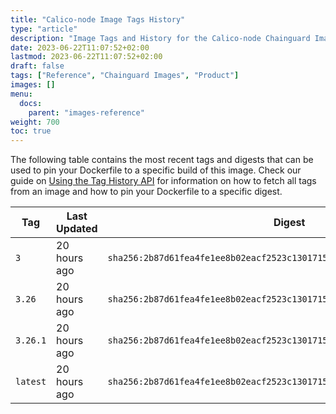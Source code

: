 ```yaml
---
title: "Calico-node Image Tags History"
type: "article"
description: "Image Tags and History for the Calico-node Chainguard Image"
date: 2023-06-22T11:07:52+02:00
lastmod: 2023-06-22T11:07:52+02:00
draft: false
tags: ["Reference", "Chainguard Images", "Product"]
images: []
menu:
  docs:
    parent: "images-reference"
weight: 700
toc: true
---
```


The following table contains the most recent tags and digests that can be used to pin your Dockerfile to a specific build of this image. Check our guide on [Using the Tag History API](/chainguard/chainguard-images/using-the-tag-history-api/) for information on how to fetch all tags from an image and how to pin your Dockerfile to a specific digest.

| Tag      | Last Updated | Digest                                                                    |
|----------|--------------|---------------------------------------------------------------------------|
| `3`      | 20 hours ago | `sha256:2b87d61fea4fe1ee8b02eacf2523c130171566fdef6569a228c5540551b09e9e` |
| `3.26`   | 20 hours ago | `sha256:2b87d61fea4fe1ee8b02eacf2523c130171566fdef6569a228c5540551b09e9e` |
| `3.26.1` | 20 hours ago | `sha256:2b87d61fea4fe1ee8b02eacf2523c130171566fdef6569a228c5540551b09e9e` |
| `latest` | 20 hours ago | `sha256:2b87d61fea4fe1ee8b02eacf2523c130171566fdef6569a228c5540551b09e9e` |
